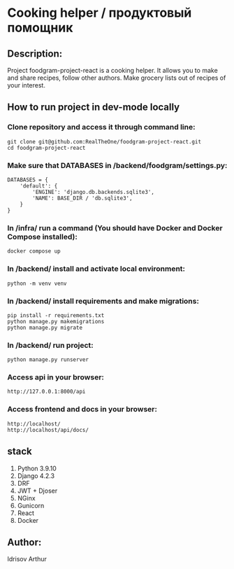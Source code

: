 # Cooking helper / продуктовый помощник
## Description:
Project foodgram-project-react is a cooking helper. It allows you to make and share recipes, follow other authors.
Make grocery lists out of recipes of your interest.

## How to run project in dev-mode locally
### Clone repository and access it through command line:
```
git clone git@github.com:RealTheOne/foodgram-project-react.git
cd foodgram-project-react
```
### Make sure that DATABASES in /backend/foodgram/settings.py:
```
DATABASES = {
    'default': {
        'ENGINE': 'django.db.backends.sqlite3',
        'NAME': BASE_DIR / 'db.sqlite3',
    }
}
```
### In /infra/ run a command (You should have Docker and Docker Compose installed):
```
docker compose up
```
### In /backend/ install and activate local environment:
```
python -m venv venv
```
### In /backend/ install requirements and make migrations:
```
pip install -r requirements.txt
python manage.py makemigrations
python manage.py migrate
```
### In /backend/ run project:
```
python manage.py runserver
```
### Access api in your browser:
```
http://127.0.0.1:8000/api
```
### Access frontend and docs in your browser:
```
http://localhost/
http://localhost/api/docs/
```

## stack
1. Python 3.9.10
2. Django 4.2.3
3. DRF
4. JWT + Djoser
5. NGinx
6. Gunicorn
7. React
8. Docker
 
## Author: 
 Idrisov Arthur

